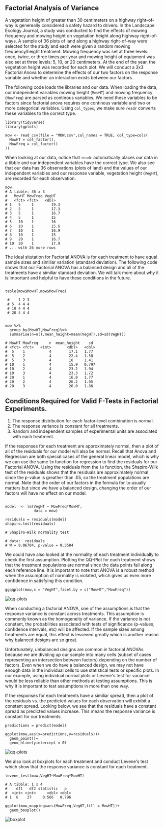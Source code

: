 ## Factorial Analysis of Variance

A vegetation height of greater than 30 centimeters on a highway right-of-way is genereally considered a safety hazard to drivers. In the Landscape Ecology Journal, a study was conducted to find the effects of mowing frequency and mowing height on vegetation height along highway right-of-ways. A sample of 36 plots of land along a highway right-of-way were selected for the study and each were given a random mowing frequency/height treatment. Mowing frequency was set at three levels: once, twice, or three times per year and mowing height of equipment was also set at three levels: 5, 10, or 20 centimeters. At the end of the year, the vegetation height was recorded for each plot. We will conduct a 3x3 Factorial Anova to determine the effects of our two factors on the response variable and whether an interaction exists between our factors. 

The following code loads the libraries and our data. When loading the data, our independent variables mowing height (`MowHT`) and mowing frequency (`MowFreq`) are parsed as continous variables. We need these variables to be factors since factorial anova requires one continous variable and two or more categorical variables. Using `col_types`, we make sure `readr` converts these variables to the correct type.
```
library(tidyverse)
library(gplots)

mow <- read_csv(file = "MOW.csv",col_names = TRUE, col_type=cols(
  MowHT = col_factor(),
  MowFreq = col_factor()
))
```

When looking at our data, notice that `readr` automatically places our data in a tibble and our independent variables have the correct type. We also see that our data has 36 observations (plots of land) and the values of our independent variables and our response variable, vegetation height (`VegHT`), are recorded for each observation. 
```
mow
# A tibble: 36 x 3
#   MowHT MowFreq VegHT
#   <fct> <fct>   <dbl>
# 1   5     1        19.3
# 2   5     1        17.3
# 3   5     1        16.7
# 4   5     1        15  
# 5   10    1        16  
# 6   10    1        15.6
# 7   10    1        16.9
# 8   10    1        15  
# 9   20    1        16.7
# 10  20    1        17.9
# ... with 26 more rows
```

The ideal situtation for Factorial ANOVA is for each treatment to have equal sample sizes and similiar variation (standard deviation). The following code shows that our Factorial ANOVA has a balanced design and all of the treatments have a similiar standard deviation. We will talk more about why it is important and helpful to have these conditions in the future.
```

table(mow$MowHT,mow$MowFreq)

 #    1 2 3
 # 5  4 4 4
 # 10 4 4 4
 # 20 4 4 4


mow %>%
  group_by(MowHT,MowFreq)%>%
  summarise(n=n(),mean_height=mean(VegHT),sd=sd(VegHT))

# MowHT MowFreq     n  mean_height    sd
# <fct> <fct>   <int>       <dbl>   <dbl>
#  5    1           4        17.1   1.77 
#  5    2           4        22.4   1.58 
#  5    3           4        18     1.41 
# 10    1           4        15.9   0.797
# 10    2           4        23.2   1.04 
# 10    3           4        23.3   1.72 
# 20    1           4        16.0   1.77 
# 20    2           4        26.2   1.05 
# 20    3           4        26.0   1.86 
```



## Conditions Required for Valid F-Tests in Factorial Experiments.
1. The response distribution for each factor-level combination is normal.
2. The response variance is constant for all treatments.
3. Random and independent samples of experimental units are associated with each treatment.

If the responses for each treatment are approximately normal, then a plot of all of the residuals for our model will also be normal. Recall that Anova and Regression are both special cases of the general linear model, which is why we can use the same `lm` function for regression to find the residuals for our Factorial ANOVA. Using the residuals from the `lm` function, the Shapiro-Wilk test of the residuals shows that the residuals are approximately normal since the p-value is greather than .05, so the treatment populations are normal. Note that the order of our factors in the formula for `lm` usually matters but since we have a balanced design, changing the order of our factors will have no effect on our model.
```

model  <- lm(VegHT ~ MowFreq*MowHT,
             data = mow)

residuals = residuals(model)
shapiro.test(residuals)

# Shapiro-Wilk normality test

# data:  residuals
# W = 0.96704, p-value = 0.3504
```
We could have also looked at the normality of each treatment individually to check the first assumption. Plotting the QQ-Plot for each treatment shows that the treatment populations are normal since the data points fall along each reference line. It is important to note that ANOVA is a robust method when the assumption of normality is violated, which gives us even more confidence in satisfying this condition. 

```
ggqqplot(mow,x = "VegHT",facet.by = c("MowHT","MowFreq"))
```
![qq-plots](qqplot.png)


When conducting a factorial ANOVA, one of the assumptions is that the response variance is constant across treatments. This assumption is commonly known as the homogeneity of variance. If the variance is not constant, the probabilities associated with tests of significance (p-values, confidence intervals, etc) will be affected. If the sample sizes among treatments are equal, this effect is lessened greatly which is another reason why balanced designs are so great. 

Unfortunately, unbalanced designs are common in factorial ANOVAs because we are dividing up our sample into many cells (subset of cases representing an intersection between factors) depending on the number of factors. Even when we do have a balanced design, we may not have enough data in the individual cells to use statistical tests or specific plots. In our example, using individual normal plots or Levene's test for variance would be less reliable than other methods at testing assumptions. This is why it is important to test assumptions in more than one way. 

If the responses for each treatments have a similiar spread, then a plot of the residuals vs. the predicted values for each observation will exhibit a constant spread. Looking below, we see that the residuals have a constant spread as predicted values increase. This means the response variance is constant for our treatments.

```
predictions = predict(model)

ggplot(mow,aes(x=predictions,y=residuals))+
  geom_point()+
  geom_hline(yintercept = 0)
```

![qq-plots](variance1.png)

We also look at boxplots for each treatment and conduct Levene's test which show that the response variance is constant for each treatment. 

```
levene_test(mow,VegHT~MowFreq*MowHT)

# A tibble: 1 x 4
#    df1   df2 statistic   p
#  <int> <int>     <dbl> <dbl>
# 1  8    27     0.566   0.796

ggplot(mow,mapping=aes(MowFreq,VegHT,fill = MowHT))+
  geom_boxplot()
```
![boxplot](boxplot1.png)

